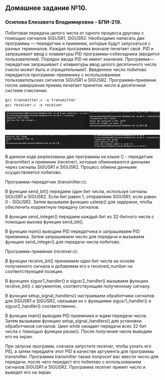 ## Домашнее задание №10.

### **Осипова Елизавета Владимировна - БПИ-219**.

Побитовая передача целого числа от одного процесса другому с помощью сигналов SIGUSR1, SIGUSR2. Необходимо написать две программы — передатчик и приемник, которые будут запускаться с разных терминалов. Каждая программа вначале печатает свой.
PID и запрашивает ввод с клавиатуры PID программы–собеседника (вводится пользователем). Порядок ввода PID не имеет значения. Программа—передатчик запрашивает с клавиатуры ввод целого десятичного числа (число может быть и отрицательным!). Введенное число побитово передается программе-приемнику с использованием пользовательских сигналов SIGUSR1 и SIGUSR2. Программа–приемник после завершения приема печатает принятое число в десятичной системе счисления.

```
gcc transmitter.c -o transmitter
gcc receiver.c -o receiver
```

![img_1.png](img_1.png)

![img.png](img.png)

В данном коде реализованы две программы на языке C - передатчик (transmitter) и приемник (receiver), которые обмениваются данными через сигналы SIGUSR1 и SIGUSR2. Процесс обмена данными осуществляется побитово.

Программа-передатчик (transmitter.c):

В функции send_bit() передаем один бит числа, используя сигналы SIGUSR1 и SIGUSR2. Если бит равен 1, отправляем SIGUSR1, если равен 0 - SIGUSR2. Затем вызываем функцию usleep() для задержки, чтобы обеспечить корректную передачу сигналов.

В функции send_integer() передаем каждый бит из 32-битного числа с помощью вызова функции send_bit().

В функции main() выводим PID передатчика и запрашиваем PID приемника. Затем запрашиваем число для передачи и вызываем функцию send_integer() для передачи числа побитово.

Программа-приемник (receiver.c):

В функции receive_bit() принимаем один бит числа на основе полученного сигнала и добавляем его к received_number на соответствующей позиции.

В функциях sigusr1_handler() и sigusr2_handler() вызываем функцию receive_bit() с аргументом, соответствующим полученному сигналу.

В функции setup_signal_handlers() настраиваем обработчики сигналов для SIGUSR1 и SIGUSR2, связывая их с функциями sigusr1_handler() и sigusr2_handler() соответственно.

В функции main() выводим PID приемника и ждем передачи числа. Затем вызываем функцию setup_signal_handlers() для установки обработчиков сигналов. Цикл while ожидает передачи всех 32 бит числа с помощью функции pause(). После получения числа выводим его на экран.

При запуске программ, сначала запустите receiver, чтобы узнать его PID, а затем передайте этот PID в качестве аргумента для программы transmitter. Программа transmitter также попросит вас ввести число для передачи, после чего передаст его побитово с использованием сигналов SIGUSR1 и SIGUSR2. Программа receiver примет число и выведет его на экран.